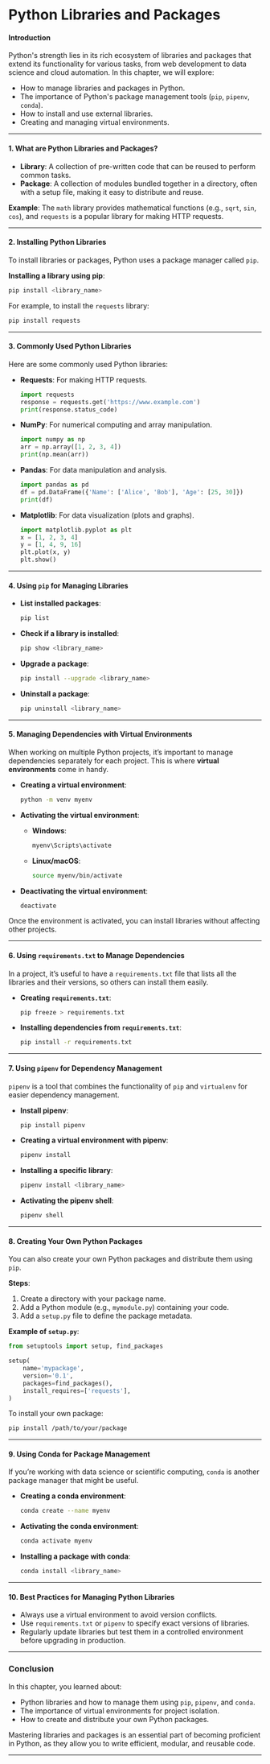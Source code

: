 # Python Libraries and Packages

#### **Introduction**

Python's strength lies in its rich ecosystem of libraries and packages that extend its functionality for various tasks, from web development to data science and cloud automation. In this chapter, we will explore:
- How to manage libraries and packages in Python.
- The importance of Python's package management tools (`pip`, `pipenv`, `conda`).
- How to install and use external libraries.
- Creating and managing virtual environments.

---

#### **1. What are Python Libraries and Packages?**

- **Library**: A collection of pre-written code that can be reused to perform common tasks.
- **Package**: A collection of modules bundled together in a directory, often with a setup file, making it easy to distribute and reuse.

**Example**: 
The `math` library provides mathematical functions (e.g., `sqrt`, `sin`, `cos`), and `requests` is a popular library for making HTTP requests.

---

#### **2. Installing Python Libraries**

To install libraries or packages, Python uses a package manager called `pip`. 

**Installing a library using pip**:

```bash
pip install <library_name>
```

For example, to install the `requests` library:

```bash
pip install requests
```

---

#### **3. Commonly Used Python Libraries**

Here are some commonly used Python libraries:

- **Requests**: For making HTTP requests.
  
  ```python
  import requests
  response = requests.get('https://www.example.com')
  print(response.status_code)
  ```

- **NumPy**: For numerical computing and array manipulation.
  
  ```python
  import numpy as np
  arr = np.array([1, 2, 3, 4])
  print(np.mean(arr))
  ```

- **Pandas**: For data manipulation and analysis.
  
  ```python
  import pandas as pd
  df = pd.DataFrame({'Name': ['Alice', 'Bob'], 'Age': [25, 30]})
  print(df)
  ```

- **Matplotlib**: For data visualization (plots and graphs).
  
  ```python
  import matplotlib.pyplot as plt
  x = [1, 2, 3, 4]
  y = [1, 4, 9, 16]
  plt.plot(x, y)
  plt.show()
  ```

---

#### **4. Using `pip` for Managing Libraries**

- **List installed packages**:
  
  ```bash
  pip list
  ```

- **Check if a library is installed**:
  
  ```bash
  pip show <library_name>
  ```

- **Upgrade a package**:

  ```bash
  pip install --upgrade <library_name>
  ```

- **Uninstall a package**:

  ```bash
  pip uninstall <library_name>
  ```

---

#### **5. Managing Dependencies with Virtual Environments**

When working on multiple Python projects, it’s important to manage dependencies separately for each project. This is where **virtual environments** come in handy.

- **Creating a virtual environment**:

  ```bash
  python -m venv myenv
  ```

- **Activating the virtual environment**:
  
  - **Windows**:

    ```bash
    myenv\Scripts\activate
    ```

  - **Linux/macOS**:

    ```bash
    source myenv/bin/activate
    ```

- **Deactivating the virtual environment**:

  ```bash
  deactivate
  ```

Once the environment is activated, you can install libraries without affecting other projects.

---

#### **6. Using `requirements.txt` to Manage Dependencies**

In a project, it’s useful to have a `requirements.txt` file that lists all the libraries and their versions, so others can install them easily.

- **Creating `requirements.txt`**:

  ```bash
  pip freeze > requirements.txt
  ```

- **Installing dependencies from `requirements.txt`**:

  ```bash
  pip install -r requirements.txt
  ```

---

#### **7. Using `pipenv` for Dependency Management**

`pipenv` is a tool that combines the functionality of `pip` and `virtualenv` for easier dependency management.

- **Install pipenv**:

  ```bash
  pip install pipenv
  ```

- **Creating a virtual environment with pipenv**:

  ```bash
  pipenv install
  ```

- **Installing a specific library**:

  ```bash
  pipenv install <library_name>
  ```

- **Activating the pipenv shell**:

  ```bash
  pipenv shell
  ```

---

#### **8. Creating Your Own Python Packages**

You can also create your own Python packages and distribute them using `pip`.

**Steps**:
1. Create a directory with your package name.
2. Add a Python module (e.g., `mymodule.py`) containing your code.
3. Add a `setup.py` file to define the package metadata.

**Example of `setup.py`**:

```python
from setuptools import setup, find_packages

setup(
    name='mypackage',
    version='0.1',
    packages=find_packages(),
    install_requires=['requests'],
)
```

To install your own package:

```bash
pip install /path/to/your/package
```

---

#### **9. Using Conda for Package Management**

If you’re working with data science or scientific computing, `conda` is another package manager that might be useful.

- **Creating a conda environment**:

  ```bash
  conda create --name myenv
  ```

- **Activating the conda environment**:

  ```bash
  conda activate myenv
  ```

- **Installing a package with conda**:

  ```bash
  conda install <library_name>
  ```

---

#### **10. Best Practices for Managing Python Libraries**

- Always use a virtual environment to avoid version conflicts.
- Use `requirements.txt` or `pipenv` to specify exact versions of libraries.
- Regularly update libraries but test them in a controlled environment before upgrading in production.

---

### **Conclusion**

In this chapter, you learned about:
- Python libraries and how to manage them using `pip`, `pipenv`, and `conda`.
- The importance of virtual environments for project isolation.
- How to create and distribute your own Python packages.

Mastering libraries and packages is an essential part of becoming proficient in Python, as they allow you to write efficient, modular, and reusable code.

---
